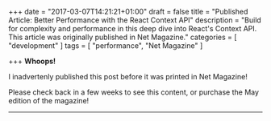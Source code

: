 +++
date = "2017-03-07T14:21:21+01:00"
draft = false
title = "Published Article: Better Performance with the React Context API"
description = "Build for complexity and performance in this deep dive into React's Context API. This article was originally published in Net Magazine."
categories = [
  "development"
]
tags = [
    "performance",
   "Net Magazine"
]

+++
**Whoops!**

I inadvertenly published this post before it was printed in Net Magazine!

Please check back in a few weeks to see this content, or purchase the May edition of the magazine!

<!-- **People are demanding more and more out of their online services, and businesses strive to excel these demands, leading to more and more complex sites ... and larger JavaScript bundles too!**

How can we continue to deliver a first-class experience for users whilst still building for these levels of complexity? One good way of doing this - whilst at the same time as delivering more performant apps - is by using React's Context API.

This article was first published in Net Magazine. However, the Context API has been updated since. Please visit the React docs for a more up to date version of how to use Context.

## What is Context and Why Use It?

Sharing data and other properties across multiple React components previously required either an additional library (popular ones include Redux or Apollo GraphQL) or a lot of "prop drilling". "Prop drilling" means passing data up and down multiple layers of components which could be labourious, difficult to change when new requirements are built, and lead to confusing code. The Context API, released in React 16.3, aims to reduce our dependency on prop drilling and external libraries.

Apps can perform faster because changes made to properties no longer require a huge amount of re-rendering on a parent component, since the changes can be made in a separate component and handed down to child components from there.

## How to Use Context

I have set up a demo of Context in use on Code Sandbox: https://codesandbox.io/s/0pl62xq030. Let's walk through this  code.

Context consists of 2 components:

1. A "Provider"
2. A "Consumer"

The easiesy way I can think of explaining this relationship is that the "Consumer" is what will be using features "Provided" by our Context.

### Initial Setup

Create a new module called "Context.js" adding the following code:

```js
import React from "react";

export const MyContext = React.createContext();
export const MyContextConsumer = MyContext.Consumer;

export default class myContextProvider extends React.Component {
  state = {
    aRangeofOptions: ["one", "two", "three"],
    updatesOnClick: null
  };
  render() {
    const { children } = this.props;
    return (
      <MyContext.Provider
        value={{
          state: this.state,
          onItemSelect: item => {
            this.setState({
              updatesOnClick: item
            });
          }
        }}
      >
        {children}
      </MyContext.Provider>
    );
  }
}
```
You might be able to see that on lines 2 & 3, we're calling on our core library, React, not some external dependency. That's the first benefit already!

I like to set up the `Consumer` in this file, even though we don't use it here. It helps me keep track of the logic when it's all in one place.

Inside our `class` I've set up a few items in state to demonstrate what's going on here.

Next, create a module containing a few items the user can interact with:

```js
import React from "react";
import { MyContextConsumer } from "./Context";

export default class Module1 extends React.Component {
  render() {
    return (
      <div>
        <hr />
        <h2>Data Originates in this module</h2>
        <MyContextConsumer>
          {context => (
            <div>
              {context.state.aRangeofOptions.map((item, index) => (
                <>
                  {item}
                  <input
                    type="radio"
                    name="selection"
                    key={item.Optionvalue}
                    onClick={() => context.state.onItemSelect(item)}
                  />
                </>
              ))}
              <div style={{ margin: "20px 0" }}>
                selected: {context.state.updatesOnClick || "none"}
              </div>
            </div>
          )}
        </MyContextConsumer>
      </div>
    );
  }
}
```

In this component, we can loop over an array in our `context.state` to create a few checkboxes, and a text description of the output.

In the next module we're basically going to duplicate this code but leave out the loop. This module is so we can demonstrate how context can be passed down.

Next we can create our main app.js file, or index.js if you like:

```js
import React from "react";
import ReactDOM from "react-dom";

import MyContextProvider from "./Context";
import Module1 from "./Module1";
import Module2 from "./Module2";
import "./styles.css";

function App() {
  return (
    <div className="App">
      <MyContextProvider>
        <h1>Hello Context</h1>
        <Module1 />
        <Module2 />
      </MyContextProvider>
    </div>
  );
}

const rootElement = document.getElementById("root");
ReactDOM.render(<App />, rootElement);
```

As you can see, the two modules we've created don't have any props passed down from the parent. Instead you get this functionality with the Context provider and children inside that.

But wait! There's more we can do to boost performance here.


---
## Boxout: Analyse Performance with React Developer Tools

React Developer Tools, an extension available on both Firefox and Chrome browsers, is a tool provided by Facebook to help debug your React apps.

It can also be pretty helpful at identifying where re-renders are happening in your app, allowing you the opportunity to refactor the code if you think it's necessary.

To find out where re-renders are occuring in your app, open the developer tools. Along the top of the pane you should see a number of options, including "Elements", "console" and other tools you've probably used before. Once you've installed the React Developer Tools you should see a new item labeled "React" Near the far end of this list.

If you click on the cog icon, you'll see some additional settings, including "Hilight Updates".

Try interacting with your site when "Hilight Updates" is ticked. You might be surprised at how much re-rendering is happening, slowing down the experience for users and having a negative impact on your conversions.

Now you know where to start fixing the problem!


---


## Boxout: Reducing Re-rendering

First of all, let's explain that term. Re-rensweing is what happens when the component you're using is updated. This has performance implications especially for interactions like dragging (think sliders), and inputting text. Without proper care users could notice lagginess and be put off from using your site. And the potential for laggy or unresponsiveness increases with complexity (because more re-rendering will happen).

I have found this to be especially true on devices that aren't the most expensive on the market. JavaScript parsing times can increase horiffically on low- and mid-range devices that don't run recent versions of Chrome or Firefox. A huge group of people could be impacted, severely affecting your conversions.

One way I've been able to reduce re-renders if by using my context's state to hold functions as well.

By moving `onItemSelect` out of the class and into the state object, we can call it in a similar way (`context.onItemSelect` becomes `context.state.onItemSelect` in our modules), and avoid a component update.

## Try Using Context Today

Have you found yourself writing `props={props}` all over the place, or using the spread operator to pass props down anonymously (like this: `<MyModule {...props}/>`)? Then perhaps Context is a way out of the hole you could have drilled yourself into.

If you're looking for a way to reduce the potential for complexity in a project, or reduce performance bottlenecks and you don't need the extra features that a dedicated state management tool or client-side GraphQL server would provide, chances are Context could equally be your tool for the job.

Context isn't going to fit everyone's use case, nor was it meant to. But it is a  very useful API with some practical features that you might find give your code a little more ... well, context.

Check out the working code on CodeSandbox: https://codesandbox.io/s/0pl62xq030

---

# Resources
You can learn more about how to use the Context API by using the following resources:

## Official Documentation
The official React documentation is a great place to start especially if you want to understand new APIs like Context, because they're written so well and shows real world examples that are easy to follow.

## Courses & Blog posts
I used these docs to get started using Context, as well as Flavio Copes' guide to the Context API (https://flaviocopes.com/react-context-api/) and Kent C Dodds' course "Advanced React Component Patterns" on egghead.io (https://egghead.io/courses/advanced-react-component-patterns).

Those resources are great. But there's nothing like diving in and trying it for yourself. It'll be challenging to begin with but that's the best way to learn! I freely admit to getting frustrated, writing poor implementations, and having to start over many times before I understood Context well enough to use it in a project. But if you give up, you only have to come back to it one more time ... until you finally crack it!

To do that, you could use two fantastic resources that have recently become available:

## Codesandbox
Codesandbox (codesandbox.io) is an online editor for creating apps in many languages, with built-in support for React. It's like codesandbox but with support for javascript modules

## Spectrum.chat
[Spectrum.chat](Spectrum.chat), built by the creator of styled-components and recently acquired by GitHub, is rapidly becoming a lively community. I've found it a great place to share ideas, ask for help and chat about the latest developments in JavaScript, React and other tools I use every day. Hope to see you there! -->

---
